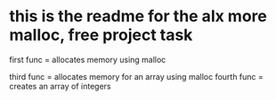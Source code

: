 this is the readme for the alx more malloc, free project task
==================================================================
first func =  allocates memory using malloc

third func = allocates memory for an array using malloc
fourth func = creates an array of integers
